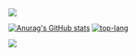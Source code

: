<img src="https://capsule-render.vercel.app/api?type=waving&color=BDBDC8&height=150&section=header" />

<div align="left">

  <a href="">![Anurag's GitHub stats](https://github-readme-stats.vercel.app/api?username=morakcook&show_icons=true&theme=transparent)</a>
  <a href="">![top-lang](https://github-readme-stats.vercel.app/api/top-langs?username=morakcook)</a>
</div>
<img src="https://capsule-render.vercel.app/api?type=waving&color=BDBDC8&height=150&section=footer" />

